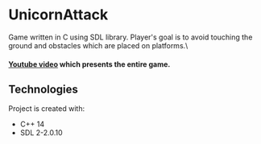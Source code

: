 # UnicornAttack
Game written in C using SDL library. Player's goal is to avoid touching the ground and obstacles which are placed on platforms.\

#### [Youtube video](https://youtu.be/EhXrCVmK-C0) which presents the entire game.

## Technologies
Project is created with:
* C++ 14 
* SDL 2-2.0.10

